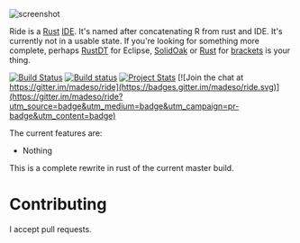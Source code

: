![screenshot](gfx/logo/256text.png)

Ride is a [Rust](http://www.rust-lang.org/) [IDE](https://en.wikipedia.org/wiki/Integrated_development_environment). It's named after concatenating R from rust and IDE. It's currently not in a usable state.
If you're looking for something more complete, perhaps [RustDT](http://rustdt.github.io/) for Eclipse, [SolidOak](https://github.com/oakes/SolidOak) or [Rust](https://github.com/rrandom/Brackets-Rust-IDE/) for [brackets](http://brackets.io/) is your thing.

[![Build Status](https://travis-ci.org/madeso/ride.svg)](https://travis-ci.org/madeso/ride)
[![Build status](https://ci.appveyor.com/api/projects/status/fhb9tsluc2wwqg67/branch/master?svg=true)](https://ci.appveyor.com/project/madeso/ride/branch/master)
[![Project Stats](https://www.openhub.net/p/ride/widgets/project_thin_badge?format=gif&ref=Thin+badge)](https://www.openhub.net/p/ride)
[![Join the chat at https://gitter.im/madeso/ride](https://badges.gitter.im/madeso/ride.svg)](https://gitter.im/madeso/ride?utm_source=badge&utm_medium=badge&utm_campaign=pr-badge&utm_content=badge)

The current features are:

* Nothing

This is a complete rewrite in rust of the current master build.

# Contributing
I accept pull requests.
